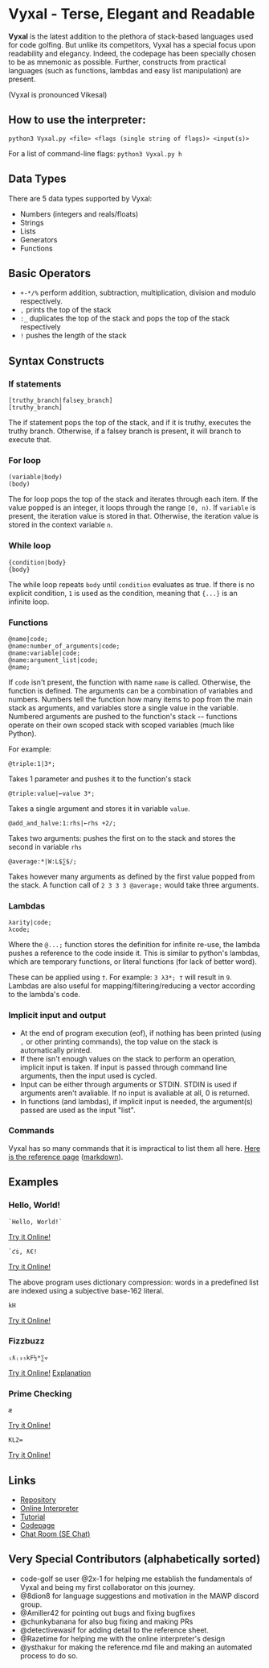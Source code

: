 # Vyxal - Terse, Elegant and Readable

**Vyxal** is the latest addition to the plethora of stack-based languages used for code golfing. But unlike its competitors, Vyxal has a special focus upon readability and elegancy. Indeed, the codepage has been specially chosen to be as mnemonic as possible. Further, constructs from practical languages (such as functions, lambdas and easy list manipulation) are present.

(Vyxal is pronounced Vikesal)

## How to use the interpreter:

`python3 Vyxal.py <file> <flags (single string of flags)> <input(s)>`

For a list of command-line flags:
`python3 Vyxal.py h`

## Data Types

There are 5 data types supported by Vyxal:

- Numbers (integers and reals/floats)
- Strings
- Lists
- Generators
- Functions

## Basic Operators

- `+-*/%` perform addition, subtraction, multiplication, division and modulo respectively.
- `,` prints the top of the stack
- `:_` duplicates the top of the stack and pops the top of the stack respectively
- `!` pushes the length of the stack

## Syntax Constructs
### If statements

```
[truthy_branch|falsey_branch]
[truthy_branch]
```

The if statement pops the top of the stack, and if it is truthy, executes the truthy branch. Otherwise, if a falsey branch is present, it will branch to execute that.

### For loop

```
(variable|body)
(body)
```

The for loop pops the top of the stack and iterates through each item. If the value popped is an integer, it loops through the range `[0, n)`. If `variable` is present, the iteration value is stored in that. Otherwise, the iteration value is stored in the context variable `n`.

### While loop

```
{condition|body}
{body}
```

The while loop repeats `body` until `condition` evaluates as true. If there is no explicit condition, `1` is used as the condition, meaning that `{...}` is an infinite loop.

### Functions

```
@name|code;
@name:number_of_arguments|code;
@name:variable|code;
@name:argument_list|code;
@name;
```

If `code` isn't present, the function with name `name` is called. Otherwise, the function is defined. The arguments can be a combination of variables and numbers. Numbers tell the function how many items to pop from the main stack as arguments, and variables store a single value in the variable. Numbered arguments are pushed to the function's stack -- functions operate on their own scoped stack with scoped variables (much like Python).

For example:

```
@triple:1|3*;
```

Takes 1 parameter and pushes it to the function's stack

```
@triple:value|←value 3*;
```

Takes a single argument and stores it in variable `value`.

```
@add_and_halve:1:rhs|←rhs +2/;
```

Takes two arguments: pushes the first on to the stack and stores the second in variable `rhs`

```
@average:*|W:L$∑$/;
```

Takes however many arguments as defined by the first value popped from the stack. A function call of `2 3 3 3 @average;` would take three arguments.

### Lambdas

```
λarity|code;
λcode;
```

Where the `@...;` function stores the definition for infinite re-use, the lambda pushes a reference to the code inside it. This is similar to python's lambdas, which are temporary functions, or literal functions (for lack of better word).

These can be applied using `†`. For example: `3 λ3*; †` will result in `9`. Lambdas are also useful for mapping/filtering/reducing a vector according to the lambda's code.

### Implicit input and output

- At the end of program execution (eof), if nothing has been printed (using `,` or other printing commands), the top value on the stack is automatically printed.
- If there isn't enough values on the stack to perform an operation, implicit input is taken. If input is passed through command line arguments, then the input used is cycled.
- Input can be either through arguments or STDIN. STDIN is used if arguments aren't avaliable. If no input is avaliable at all, 0 is returned.
- In functions (and lambdas), if implicit input is needed, the argument(s) passed are used as the input "list".

### Commands

Vyxal has so many commands that it is impractical to list them all here. [Here is the reference page](https://github.com/Lyxal/Vyxal/blob/master/docs/elements.txt) ([markdown](https://github.com/Lyxal/Vyxal/blob/master/docs/elements.md)).

## Examples

### Hello, World!

```
`Hello, World!`
```
[Try it Online!](http://lyxal.pythonanywhere.com?flags=&code=%60Hello%2C%20World!%60&inputs=&header=&footer=)

```
`ƈṡ, ƛ€!
```
[Try it Online!](http://lyxal.pythonanywhere.com?flags=&code=%60%C6%88%E1%B9%A1%2C%20%C6%9B%E2%82%AC!&inputs=&header=&footer=)

The above program uses dictionary compression: words in a predefined list are indexed using a subjective base-162 literal.

```
kH
```
[Try it Online!](http://lyxal.pythonanywhere.com?flags=&code=kH&inputs=&header=&footer=)

### Fizzbuzz

```
₁ƛ₍₃₅kF½*∑⟇
```
[Try it Online!](http://lyxal.pythonanywhere.com/?flags=j&code=%E2%82%81%C6%9B%E2%82%8D%E2%82%83%E2%82%85kF%C2%BD*%E2%88%91%E2%9F%87&inputs=&header=&footer=)
[Explanation](https://codegolf.stackexchange.com/a/210307/78850)

### Prime Checking

```
æ
```
[Try it Online!](http://lyxal.pythonanywhere.com?flags=&code=%C3%A6&inputs=31&header=&footer=)


```
KL2=
```
[Try it Online!](http://lyxal.pythonanywhere.com?flags=&code=KL2%3D&inputs=10&header=&footer=)

## Links

- [Repository](https://github.com/Vyxal/Vyxal)
- [Online Interpreter](http://lyxal.pythonanywhere.com)
- [Tutorial](https://github.com/Lyxal/Vyxal/blob/master/docs/Tutorial.md)
- [Codepage](https://github.com/Lyxal/Vyxal/blob/master/docs/codepage.txt)
- [Chat Room (SE Chat)](https://chat.stackexchange.com/rooms/106764/vyxal)

## Very Special Contributors (alphabetically sorted)

- code-golf se user @2x-1 for helping me establish the fundamentals of Vyxal and being my first collaborator on this journey.
- @8dion8 for language suggestions and motivation in the MAWP discord group. 
- @Amiller42 for pointing out bugs and fixing bugfixes
- @chunkybanana for also bug fixing and making PRs
- @detectivewasif for adding detail to the reference sheet.
- @Razetime for helping me with the online interpreter's design
- @ysthakur for making the reference.md file and making an automated process to do so.

